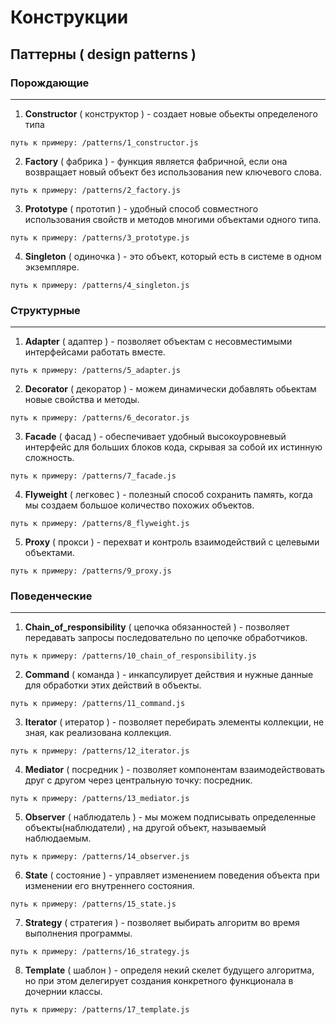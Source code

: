 # Конструкции

## Паттерны ( design patterns )



###  Порождающие

---

1. **Constructor** ( конструктор ) - создает новые обьекты определеного типа

````
путь к примеру: /patterns/1_constructor.js
````

2. **Factory** ( фабрика ) - функция является фабричной, если она возвращает новый объект без использования new ключевого слова.

````
путь к примеру: /patterns/2_factory.js
````

3. **Prototype** ( прототип ) - удобный способ совместного использования свойств и методов многими объектами одного типа.

````
путь к примеру: /patterns/3_prototype.js
````

4. **Singleton** ( одиночка ) - это объект, который есть в системе в одном экземпляре.

````
путь к примеру: /patterns/4_singleton.js
````

### Структурные

---

1. **Adapter** ( адаптер ) - позволяет объектам с несовместимыми интерфейсами работать вместе.

````
путь к примеру: /patterns/5_adapter.js
````

2. **Decorator** ( декоратор ) - можем динамически добавлять обьектам новые свойства и методы.

````
путь к примеру: /patterns/6_decorator.js
````

3. **Facade** ( фасад ) - обеспечивает удобный высокоуровневый интерфейс для больших блоков кода, скрывая за собой их истинную сложность.

````
путь к примеру: /patterns/7_facade.js
````

4. **Flyweight** ( легковес ) - полезный способ сохранить память, когда мы создаем большое количество похожих объектов.

````
путь к примеру: /patterns/8_flyweight.js
````

5. **Proxy** ( прокси ) - перехват и контроль взаимодействий с целевыми объектами.

````
путь к примеру: /patterns/9_proxy.js
````

###  Поведенческие

---

1. **Chain_of_responsibility** ( цепочка обязанностей ) - позволяет передавать запросы последовательно по цепочке обработчиков.
````
путь к примеру: /patterns/10_chain_of_responsibility.js
````

2. **Command** ( команда ) - инкапсулирует действия и нужные данные для обработки этих действий в объекты.

````
путь к примеру: /patterns/11_command.js
````

3. **Iterator** ( итератор ) - позволяет перебирать элементы коллекции, не зная, как реализована коллекция.

````
путь к примеру: /patterns/12_iterator.js
````

4. **Mediator** ( посредник ) - позволяет компонентам взаимодействовать друг с другом через центральную точку: посредник.

````
путь к примеру: /patterns/13_mediator.js
````

5. **Observer** ( наблюдатель ) - мы можем подписывать определенные объекты(наблюдатели) , на другой объект, называемый наблюдаемым.

````
путь к примеру: /patterns/14_observer.js
````

6. **State** ( состояние ) - управляет изменением поведения объекта при изменении его внутреннего состояния.

````
путь к примеру: /patterns/15_state.js
````

7. **Strategy** ( стратегия ) - позволяет выбирать алгоритм во время выполнения программы.

````
путь к примеру: /patterns/16_strategy.js
````

8. **Template** ( шаблон ) - определя некий скелет будущего алгоритма, но при этом делегирует создания конкретного функционала в дочернии классы.

````
путь к примеру: /patterns/17_template.js
````




